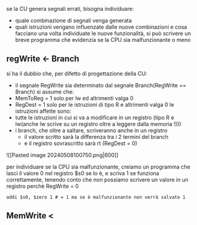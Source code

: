 se la CU genera segnali errati, bisogna individuare: 
- quale combinazione di segnali venga generata
- quali istruzioni vengano influenzate dalle nuove combinazioni e cosa facciano
una volta individuate le nuove funzionalità, si può scrivere un breve programma che evidenzia se la CPU sia malfunzionante o meno
## regWrite ← Branch
si ha il dubbio che, per difetto di progettazione della CU:
- il segnale RegWrite sia determinato dal segnale Branch(RegWrite == Branch)
si assume che:
- MemToReg = 1 solo per lw ed altrimenti valga 0
- RegDest = 1 solo per le istruzioni di tipo R e altrimenti valga 0
le istruzioni affette sono:
- tutte le istruzioni in cui si va a modificare in un registro (tipo R e lw(anche lw scrive su un registro oltre a leggere dalla memoria !)))
- i branch, che oltre a saltare, scriveranno anche in un registro
	- il valore scritto sarà la differenza tra i 2 termini del branch
	- e il registro sovrascritto sarà rt (RegDest = 0)

![[Pasted image 20240508100750.png|600]]

per individuare se la CPU sia malfunzionante, creiamo un programma che lasci il valore 0 nel registro $s0 se lo è, e scriva 1 se funziona correttamente, tenendo conto che non possiamo scrivere un valore in un registro perchè RegWrite = 0
```armasm
addi $s0, $zero 1 # = 1 ma se è malfunzionante non verrà salvato 1
```

## MemWrite <